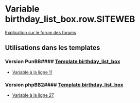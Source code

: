 # Variable birthday_list_box.row.SITEWEB
[Explication sur le forum des forums](http://forum.forumactif.com/t294113-listing-des-variables#birthday_list_box.row.SITEWEB)
## Utilisations dans les templates
### Version PunBB#### [Template birthday_list_box](punbb/birthday_list_box.md)
* [Variable à la ligne 11](../punbb/birthday_list_box.tpl#L11)
### Version phpBB2#### [Template birthday_list_box](subsilver/birthday_list_box.md)
* [Variable à la ligne 27](../subsilver/birthday_list_box.tpl#L27)